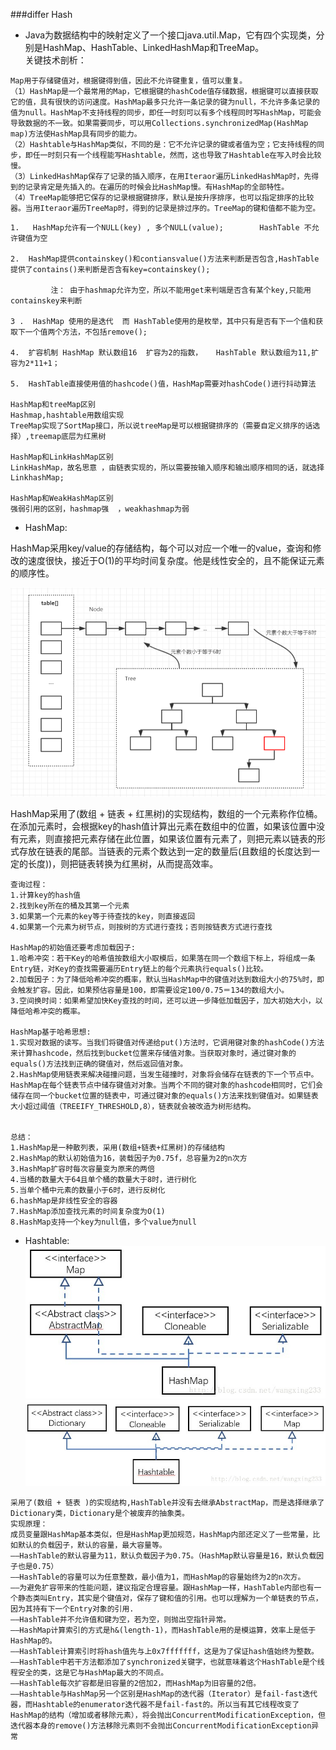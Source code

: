###differ Hash

* Java为数据结构中的映射定义了一个接口java.util.Map，它有四个实现类，分别是HashMap、HashTable、LinkedHashMap和TreeMap。  
关键技术剖析：  
```
Map用于存储键值对，根据键得到值，因此不允许键重复，值可以重复。
（1）HashMap是一个最常用的Map，它根据键的hashCode值存储数据，根据键可以直接获取它的值，具有很快的访问速度。HashMap最多只允许一条记录的键为null，不允许多条记录的值为null。HashMap不支持线程的同步，即任一时刻可以有多个线程同时写HashMap，可能会导致数据的不一致。如果需要同步，可以用Collections.synchronizedMap(HashMap map)方法使HashMap具有同步的能力。  
（2）Hashtable与HashMap类似，不同的是：它不允许记录的键或者值为空；它支持线程的同步，即任一时刻只有一个线程能写Hashtable，然而，这也导致了Hashtable在写入时会比较慢。  
（3）LinkedHashMap保存了记录的插入顺序，在用Iteraor遍历LinkedHashMap时，先得到的记录肯定是先插入的。在遍历的时候会比HashMap慢。有HashMap的全部特性。  
（4）TreeMap能够把它保存的记录根据键排序，默认是按升序排序，也可以指定排序的比较器。当用Iteraor遍历TreeMap时，得到的记录是排过序的。TreeMap的键和值都不能为空。
```



```
1.   HashMap允许有一个NULL(key) , 多个NULL(value);        HashTable 不允许键值为空

2.  HashMap提供containskey()和contiansvalue()方法来判断是否包含,HashTable提供了contains()来判断是否含有key=containskey();

         注： 由于hashmap允许为空，所以不能用get来判端是否含有某个key,只能用containskey来判断

3 .  HashMap 使用的是迭代  而 HashTable使用的是枚举，其中只有是否有下一个值和获取下一个值两个方法，不包括remove();

4.  扩容机制 HashMap 默认数组16  扩容为2的指数，   HashTable 默认数组为11,扩容为2*11+1；

5.  HashTable直接使用值的hashcode()值，HashMap需要对hashCode()进行抖动算法

HashMap和treeMap区别
Hashmap,hashtable用数组实现
TreeMap实现了SortMap接口，所以说treeMap是可以根据键排序的（需要自定义排序的话选择）,treemap底层为红黑树

HashMap和LinkHashMap区别
LinkHashMap，故名思意 ，由链表实现的，所以需要按输入顺序和输出顺序相同的话，就选择LinkhashMap;

HashMap和WeakHashMap区别
强弱引用的区别，hashmap强  ，weakhashmap为弱
```



* HashMap:

HashMap采用key/value的存储结构，每个可以对应一个唯一的value，查询和修改的速度很快，接近于O(1)的平均时间复杂度。他是线性安全的，且不能保证元素的顺序性。

![images](images/HashMap-structure.png "hashmap")

HashMap采用了(数组 + 链表 + 红黑树)的实现结构，数组的一个元素称作位桶。在添加元素时，会根据key的hash值计算出元素在数组中的位置，如果该位置中没有元素，则直接把元素存储在此位置，如果该位置有元素了，则把元素以链表的形式存放在链表的尾部。当链表的元素个数达到一定的数量后(且数组的长度达到一定的长度))，则把链表转换为红黑树，从而提高效率。

```
查询过程：
1.计算key的hash值
2.找到key所在的桶及其第一个元素
3.如果第一个元素的key等于待查找的key，则直接返回
4.如果第一个元素为树节点，则按树的方式进行查找；否则按链表方式进行查找

HashMap的初始值还要考虑加载因子:
1.哈希冲突：若干Key的哈希值按数组大小取模后，如果落在同一个数组下标上，将组成一条Entry链，对Key的查找需要遍历Entry链上的每个元素执行equals()比较。
2.加载因子：为了降低哈希冲突的概率，默认当HashMap中的键值对达到数组大小的75%时，即会触发扩容。因此，如果预估容量是100，即需要设定100/0.75＝134的数组大小。
3.空间换时间：如果希望加快Key查找的时间，还可以进一步降低加载因子，加大初始大小，以降低哈希冲突的概率。

HashMap基于哈希思想:
1.实现对数据的读写。当我们将键值对传递给put()方法时，它调用键对象的hashCode()方法来计算hashcode，然后找到bucket位置来存储值对象。当获取对象时，通过键对象的equals()方法找到正确的键值对，然后返回值对象。
2.HashMap使用链表来解决碰撞问题，当发生碰撞时，对象将会储存在链表的下一个节点中。HashMap在每个链表节点中储存键值对对象。当两个不同的键对象的hashcode相同时，它们会储存在同一个bucket位置的链表中，可通过键对象的equals()方法来找到键值对。如果链表大小超过阈值（TREEIFY_THRESHOLD,8），链表就会被改造为树形结构。


总结：
1.HashMap是一种散列表，采用(数组+链表+红黑树)的存储结构
2.HashMap的默认初始值为16，装载因子为0.75f，总容量为2的n次方
3.HashMap扩容时每次容量变为原来的两倍
4.当桶的数量大于64且单个桶的数量大于8时，进行树化
5.当单个桶中元素的数量小于6时，进行反树化
6.hashMap是非线性安全的容器
7.HashMap添加查找元素的时间复杂度为O(1)
8.HashMap支持一个key为null值，多个value为null
```

* Hashtable:  
![images1](images/20180306020714182.jpg "hashmap")  
![images2](images/20180306020658482.jpg "hashtable")

```
采用了(数组 + 链表 )的实现结构,HashTable并没有去继承AbstractMap，而是选择继承了Dictionary类，Dictionary是个被废弃的抽象类。
实现原理： 
成员变量跟HashMap基本类似，但是HashMap更加规范，HashMap内部还定义了一些常量，比如默认的负载因子，默认的容量，最大容量等。  
——HashTable的默认容量为11，默认负载因子为0.75。（HashMap默认容量是16，默认负载因子也是0.75）    
——HashTable的容量可以为任意整数，最小值为1，而HashMap的容量始终为2的n次方。    
——为避免扩容带来的性能问题，建议指定合理容量。跟HashMap一样，HashTable内部也有一个静态类叫Entry，其实是个键值对，保存了键和值的引用。也可以理解为一个单链表的节点，因为其持有下一个Entry对象的引用.  
——HashTable并不允许值和键为空，若为空，则抛出空指针异常。  
——HashMap计算索引的方式是h&(length-1)，而HashTable用的是模运算，效率上是低于HashMap的。  
——HashTable计算索引时将hash值先与上0x7fffffff，这是为了保证hash值始终为整数。  
——HashTable中若干方法都添加了synchronized关键字，也就意味着这个HashTable是个线程安全的类，这是它与HashMap最大的不同点。  
——HashTable每次扩容都是旧容量的2倍加2，而HashMap为旧容量的2倍。  
——Hashtable与HashMap另一个区别是HashMap的迭代器（Iterator）是fail-fast迭代器，而Hashtable的enumerator迭代器不是fail-fast的。所以当有其它线程改变了HashMap的结构（增加或者移除元素），将会抛出ConcurrentModificationException，但迭代器本身的remove()方法移除元素则不会抛出ConcurrentModificationException异常
```
